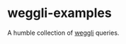 # weggli-examples

A humble collection of [weggli](https://github.com/googleprojectzero/weggli) queries.